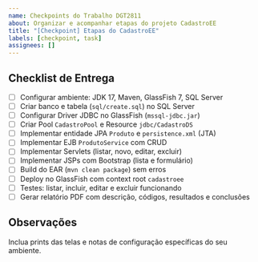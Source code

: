 ```yaml
---
name: Checkpoints do Trabalho DGT2811
about: Organizar e acompanhar etapas do projeto CadastroEE
title: "[Checkpoint] Etapas do CadastroEE"
labels: [checkpoint, task]
assignees: []
---
```


## Checklist de Entrega

- [ ] Configurar ambiente: JDK 17, Maven, GlassFish 7, SQL Server
- [ ] Criar banco e tabela (`sql/create.sql`) no SQL Server
- [ ] Configurar Driver JDBC no GlassFish (`mssql-jdbc.jar`)
- [ ] Criar Pool `CadastroPool` e Resource `jdbc/CadastroDS`
- [ ] Implementar entidade JPA `Produto` e `persistence.xml` (JTA)
- [ ] Implementar EJB `ProdutoService` com CRUD
- [ ] Implementar Servlets (listar, novo, editar, excluir)
- [ ] Implementar JSPs com Bootstrap (lista e formulário)
- [ ] Build do EAR (`mvn clean package`) sem erros
- [ ] Deploy no GlassFish com context root `cadastroee`
- [ ] Testes: listar, incluir, editar e excluir funcionando
- [ ] Gerar relatório PDF com descrição, códigos, resultados e conclusões

## Observações
Inclua prints das telas e notas de configuração específicas do seu ambiente.